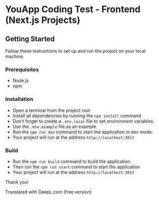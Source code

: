 # YouApp Coding Test - Frontend (Next.js Projects)

## Getting Started

Follow these instructions to set up and run the project on your local machine.

### Prerequisites

- Node.js
- npm

### Installation
- Open a terminal from the project root
- Install all dependencies by running the `npm install` command
- Don't forget to create a `.env.local` file to set environment variables.
- Use the `.env.example` file as an example.
- Run the `npm run dev` command to start the application in dev mode.
- Your project will run at the address `http://localhost:3013`

### Build
- Run the `npm run build` command to build the application.
- Then run the `npm run start` command to start the application
- Your project will run at the address `http://localhost:3013`

Thank you!

Translated with DeepL.com (free version)